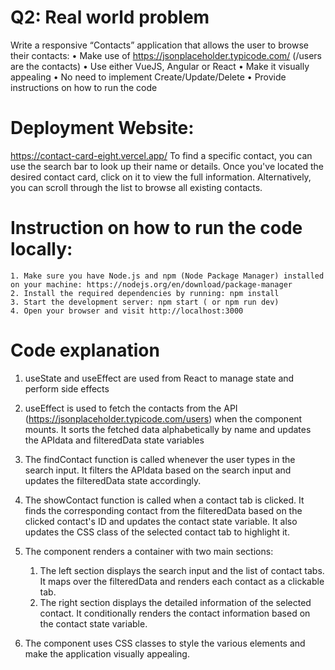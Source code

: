 
# Q2: Real world problem 
Write a responsive “Contacts” application that allows the user to browse their contacts:
•	Make use of https://jsonplaceholder.typicode.com/ (/users are the contacts)
•	Use either VueJS, Angular or React
•	Make it visually appealing
•	No need to implement Create/Update/Delete
•	Provide instructions on how to run the code


# Deployment Website:
https://contact-card-eight.vercel.app/
To find a specific contact, you can use the search bar to look up their name or details. Once you've located the desired contact card, click on it to view the full information. Alternatively, you can scroll through the list to browse all existing contacts.


# Instruction on how to run the code locally:
    1. Make sure you have Node.js and npm (Node Package Manager) installed on your machine: https://nodejs.org/en/download/package-manager 
    2. Install the required dependencies by running: npm install
    3. Start the development server: npm start ( or npm run dev)
    4. Open your browser and visit http://localhost:3000

# Code explanation
1. useState and useEffect are used from React to manage state and perform side effects

2. useEffect is used to fetch the contacts from the API (https://jsonplaceholder.typicode.com/users) when the component mounts. It sorts the fetched data alphabetically by name and updates the APIdata and filteredData state variables

3. The findContact function is called whenever the user types in the search input. It filters the APIdata based on the search input and updates the filteredData state accordingly.

4. The showContact function is called when a contact tab is clicked. It finds the corresponding contact from the filteredData based on the clicked contact's ID and updates the contact state variable. It also updates the CSS class of the selected contact tab to highlight it.

5. The component renders a container with two main sections:
    1. The left section displays the search input and the list of contact tabs. It maps over the filteredData and renders each contact as a clickable tab.
    2. The right section displays the detailed information of the selected contact. It conditionally renders the contact information based on the contact state variable.

6. The component uses CSS classes to style the various elements and make the application visually appealing.